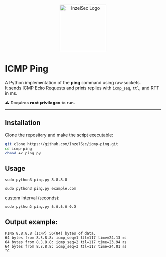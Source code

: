 <p align="center">
  <img src="https://github.com/user-attachments/assets/14b2c4c2-4a11-4bea-85de-fa660dfe591e" alt="InzelSec Logo" width="150"/>
</p>


# ICMP Ping

A Python implementation of the **ping** command using raw 
sockets.  
It sends ICMP Echo Requests and prints replies with `icmp_seq`, `ttl`, and 
RTT in ms.

⚠️ Requires **root privileges** to run.

---

## Installation

Clone the repository and make the script executable:

```bash
git clone https://github.com/InzelSec/icmp-ping.git
cd icmp-ping
chmod +x ping.py
```

## Usage
```
sudo python3 ping.py 8.8.8.8
```
```
sudo python3 ping.py example.com
```
custom interval (seconds):
```
sudo python3 ping.py 8.8.8.8 0.5
```

## Output example:
```
PING 8.8.8.8 (ICMP) 56(84) bytes of data.
64 bytes from 8.8.8.8: icmp_seq=1 ttl=117 time=24.13 ms
64 bytes from 8.8.8.8: icmp_seq=2 ttl=117 time=23.94 ms
64 bytes from 8.8.8.8: icmp_seq=3 ttl=117 time=24.01 ms
^C
```
